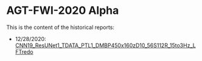 # AGT-FWI-2020 Alpha

This is the content of the historical reports:

* 12/28/2020: [CNN19_ResUNet1_TDATA_PTL1_DMBP450x160zD10_56S112R_15to3Hz_LFTredo](./CNN19_ResUNet1_TDATA_PTL1_DMBP450x160zD10_56S112R_15to3Hz_LFTredo)

